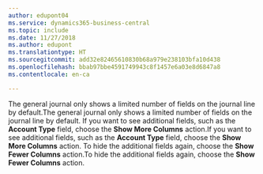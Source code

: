 ```yaml
---
author: edupont04
ms.service: dynamics365-business-central
ms.topic: include
ms.date: 11/27/2018
ms.author: edupont
ms.translationtype: HT
ms.sourcegitcommit: add32e82465610830b68a979e238103bfa10d438
ms.openlocfilehash: bbab97bbe4591749943c8f1457e6a03e8d6847a8
ms.contentlocale: en-ca

---
```

<span data-ttu-id="daded-101">The general journal only shows a limited number of fields on the journal line by default.</span><span class="sxs-lookup"><span data-stu-id="daded-101">The general journal only shows a limited number of fields on the journal line by default.</span></span> <span data-ttu-id="daded-102">If you want to see additional fields, such as the **Account Type** field, choose the **Show More Columns** action.</span><span class="sxs-lookup"><span data-stu-id="daded-102">If you want to see additional fields, such as the **Account Type** field, choose the **Show More Columns** action.</span></span> <span data-ttu-id="daded-103">To hide the additional fields again, choose the **Show Fewer Columns** action.</span><span class="sxs-lookup"><span data-stu-id="daded-103">To hide the additional fields again, choose the **Show Fewer Columns** action.</span></span>  

